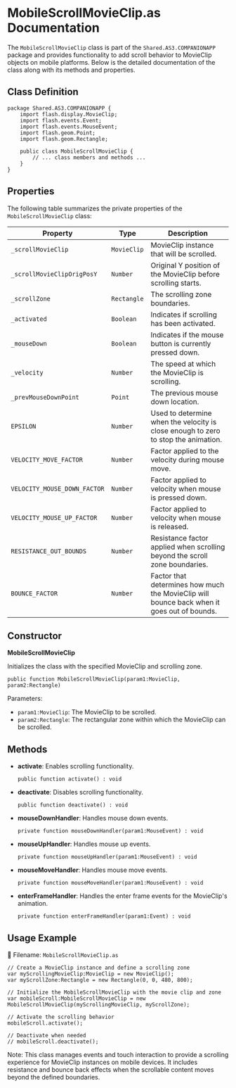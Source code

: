 # MobileScrollMovieClip.as Documentation

The `MobileScrollMovieClip` class is part of the `Shared.AS3.COMPANIONAPP` package and provides functionality to add scroll behavior to MovieClip objects on mobile platforms. Below is the detailed documentation of the class along with its methods and properties.

## Class Definition

```as3
package Shared.AS3.COMPANIONAPP {
    import flash.display.MovieClip;
    import flash.events.Event;
    import flash.events.MouseEvent;
    import flash.geom.Point;
    import flash.geom.Rectangle;

    public class MobileScrollMovieClip {
        // ... class members and methods ...
    }
}
```

## Properties

The following table summarizes the private properties of the `MobileScrollMovieClip` class:

| Property | Type | Description |
|----------|------|-------------|
| `_scrollMovieClip` | `MovieClip` | MovieClip instance that will be scrolled. |
| `_scrollMovieClipOrigPosY` | `Number` | Original Y position of the MovieClip before scrolling starts. |
| `_scrollZone` | `Rectangle` | The scrolling zone boundaries. |
| `_activated` | `Boolean` | Indicates if scrolling has been activated. |
| `_mouseDown` | `Boolean` | Indicates if the mouse button is currently pressed down. |
| `_velocity` | `Number` | The speed at which the MovieClip is scrolling. |
| `_prevMouseDownPoint` | `Point` | The previous mouse down location. |
| `EPSILON` | `Number` | Used to determine when the velocity is close enough to zero to stop the animation. |
| `VELOCITY_MOVE_FACTOR` | `Number` | Factor applied to the velocity during mouse move. |
| `VELOCITY_MOUSE_DOWN_FACTOR` | `Number` | Factor applied to velocity when mouse is pressed down. |
| `VELOCITY_MOUSE_UP_FACTOR` | `Number` | Factor applied to velocity when mouse is released. |
| `RESISTANCE_OUT_BOUNDS` | `Number` | Resistance factor applied when scrolling beyond the scroll zone boundaries. |
| `BOUNCE_FACTOR` | `Number` | Factor that determines how much the MovieClip will bounce back when it goes out of bounds. |

## Constructor

**MobileScrollMovieClip**

Initializes the class with the specified MovieClip and scrolling zone.

```as3
public function MobileScrollMovieClip(param1:MovieClip, param2:Rectangle)
```

Parameters:

- `param1:MovieClip`: The MovieClip to be scrolled.
- `param2:Rectangle`: The rectangular zone within which the MovieClip can be scrolled.

## Methods

- **activate**: Enables scrolling functionality.
  ```as3
  public function activate() : void
  ```

- **deactivate**: Disables scrolling functionality.
  ```as3
  public function deactivate() : void
  ```

- **mouseDownHandler**: Handles mouse down events.
  ```as3
  private function mouseDownHandler(param1:MouseEvent) : void
  ```

- **mouseUpHandler**: Handles mouse up events.
  ```as3
  private function mouseUpHandler(param1:MouseEvent) : void
  ```

- **mouseMoveHandler**: Handles mouse move events.
  ```as3
  private function mouseMoveHandler(param1:MouseEvent) : void
  ```

- **enterFrameHandler**: Handles the enter frame events for the MovieClip's animation.
  ```as3
  private function enterFrameHandler(param1:Event) : void
  ```

## Usage Example

📁 Filename: `MobileScrollMovieClip.as`

```as3
// Create a MovieClip instance and define a scrolling zone
var myScrollingMovieClip:MovieClip = new MovieClip();
var myScrollZone:Rectangle = new Rectangle(0, 0, 480, 800);

// Initialize the MobileScrollMovieClip with the movie clip and zone
var mobileScroll:MobileScrollMovieClip = new MobileScrollMovieClip(myScrollingMovieClip, myScrollZone);

// Activate the scrolling behavior
mobileScroll.activate();

// Deactivate when needed
// mobileScroll.deactivate();
```

Note: This class manages events and touch interaction to provide a scrolling experience for MovieClip instances on mobile devices. It includes resistance and bounce back effects when the scrollable content moves beyond the defined boundaries.
